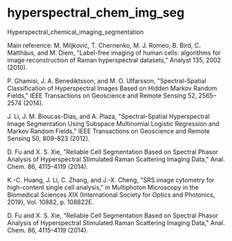 # hyperspectral_chem_img_seg
Hyperspectral_chemical_imaging_segmentation

Main reference: 
M. Miljković, T. Chernenko, M. J. Romeo, B. Bird, C. Matthäus, and M. Diem, "Label-free imaging of human cells: algorithms for image 
reconstruction of Raman hyperspectral datasets," Analyst 135, 2002 (2010).

P. Ghamisi, J. A. Benediktsson, and M. O. Ulfarsson, "Spectral–Spatial Classification of Hyperspectral Images Based on Hidden Markov Random Fields," 
IEEE Transactions on Geoscience and Remote Sensing 52, 2565–2574 (2014).

J. Li, J. M. Bioucas-Dias, and A. Plaza, "Spectral–Spatial Hyperspectral Image Segmentation Using Subspace Multinomial Logistic Regression and Markov Random Fields," 
IEEE Transactions on Geoscience and Remote Sensing 50, 809–823 (2012).

D. Fu and X. S. Xie, "Reliable Cell Segmentation Based on Spectral Phasor Analysis of Hyperspectral Stimulated Raman Scattering Imaging Data," 
Anal. Chem. 86, 4115–4119 (2014).

K.-C. Huang, J. Li, C. Zhang, and J.-X. Cheng, "SRS image cytometry for high-content single cell analysis," 
in Multiphoton Microscopy in the Biomedical Sciences XIX (International Society for Optics and Photonics, 2019), Vol. 10882, p. 108822E.

D. Fu and X. S. Xie, "Reliable Cell Segmentation Based on Spectral Phasor Analysis of Hyperspectral Stimulated Raman Scattering Imaging Data," 
Anal. Chem. 86, 4115–4119 (2014).
